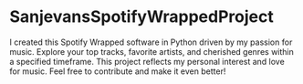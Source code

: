 # SanjevansSpotifyWrappedProject
I created this Spotify Wrapped software in Python driven by my passion for music. Explore your top tracks, favorite artists, and cherished genres within a specified timeframe. This project reflects my personal interest and love for music. Feel free to contribute and make it even better!
